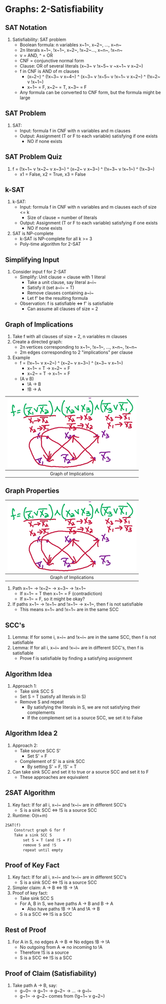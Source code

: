 # Graphs: 2-Satisfiability

## SAT Notation

1. Satisfiability: SAT problem
    * Boolean formula: n variables x~1~, x~2~, ..., x~n~
    * 2n literals x~1~, !x~1~, x~2~, !x~2~..., x~n~, !x~n~
    * v = AND, ^ = OR
    * CNF = conjunctive normal form
    * Clause: OR of several literals (x~3~ v !x~5~ v ~x~1~ v x~2~)
    * f in CNF is AND of m clauses
        - (x~2~) ^ (!x~3~ v x~4~) ^ (x~3~ v !x~5~ v !x~1~ v x~2~) ^ (!x~2~ v !x~1~)
        - x~1~ = F, x~2~ = T, x~3~ = F
    * Any formula can be converted to CNF form, but the formula might be large

## SAT Problem

1. SAT:
    * Input: formula f in CNF with n variables and m clauses
    * Output: Assignment (T or F to each variable) satisfying if one exists
        - NO if none exists

## SAT Problem Quiz

1. f = (!x~1~ v !x~2~ v x~3~) ^ (x~2~ v x~3~) ^ (!x~3~ v !x~1~) ^ (!x~3~)
    * x1 = False, x2 = True, x3 = False

## k-SAT

1. k-SAT:
    * Input: formula f in CNF with n variables and m clauses each of size <= k
        - Size of clause = number of literals
    * Output: Assignment (T or F to each variable) satisfying if one exists
        - NO if none exists
2. SAT is NP-complete
    * k-SAT is NP-complete for all k >= 3
    * Poly-time algorithm for 2-SAT

## Simplifying Input

1. Consider input f for 2-SAT
    * Simplify: Unit clause = clause with 1 literal
        - Take a unit clause, say literal a~i~
        - Satisfy it (set a~i~ = T)
        - Remove clauses containing a~i~
        - Let f' be the resulting formula
    * Observation: f is satisfiable <=> f' is satisfiable
        - Can assume all clauses of size = 2

## Graph of Implications

1. Take f with all clauses of size = 2, n variables m clauses
2. Create a directed graph:
    * 2n vertices corresponding to x~1~, !x~1~, ..., x~n~, !x~n~
    * 2m edges corresponding to 2 "implications" per clause
3. Example
    * f = (!x~1~ v x~2~) ^ (x~2~ v x~3~) ^ (x~3~ v x~1~)
        - x~1~ = T -> x~2~ = F
        - x~2~ = T -> x~1~ = F
    * (A v B)
        - !A -> B
        - !B -> A

| ![graph](images/lesson9_implications.png) |
|:--:|
| Graph of Implications |

## Graph Properties

| ![graph](images/lesson9_implications.png) |
|:--:|
| Graph of Implications |

1. Path x~1~ -> !x~2~ -> x~3~ -> !x~1~
    * If x~1~ = T then x~1~ = F (contradiction)
    * If x~1~ = F, so it might be okay?
2. If paths x~1~ -> !x~1~ and !x~1~ -> x~1~, then f is not satisfiable
    * This means x~1~ and !x~1~ are in the same SCC

## SCC's

1. Lemma: If for some i, x~i~ and !x~i~ are in the same SCC, then f is not
satisfiable
2. Lemma: If for all i, x~i~ and !x~i~ are in different SCC's, then f is
satisfiable
    * Prove f is satisfiable by finding a satisfying assignment

## Algorithm Idea

1. Approach 1:
    * Take sink SCC S
    * Set S = T (satisfy all literals in S)
    * Remove S and repeat
        - By satisfying the literals in S, we are not satisfying their complements
        - If the complement set is a source SCC, we set it to False

## Algorithm Idea 2

1. Approach 2:
    * Take source SCC S'
        - Set S' = F
    * Complement of S' is a sink SCC
        - By setting S' = F, !S' = T
2. Can take sink SCC and set it to true or a source SCC and set it to F
    * These approaches are equivalent

## 2SAT Algorithm

1. Key fact: If for all i, x~i~ and !x~i~ are in different SCC's
    * S is a sink SCC <=> !S is a source SCC
2. Runtime: O(n+m)

```
2SAT(f)
    Construct graph G for f
    Take a sink SCC S
        set S = T (and !S = F)
        remove S and !S
        repeat until empty
```

## Proof of Key Fact

1. Key fact: If for all i, x~i~ and !x~i~ are in different SCC's
    * S is a sink SCC <=> !S is a source SCC
2. Simpler claim: A -> B <=> !B -> !A
3. Proof of key fact:
    * Take sink SCC S
    * For A, B in S, we have paths A -> B and B -> A
        - Also have paths !B -> !A and !A -> B
    * S is a SCC <=> !S is a SCC

## Rest of Proof

1. For A in S, no edges A -> B => No edges !B -> !A
    * No outgoing from A => no incoming to !A
    * Therefore !S is a source
    * S is a SCC <=> !S is a SCC

## Proof of Claim (Satisfiability)

1. Take path A -> B, say:
    * g~0~ -> g~1~ -> g~2~ -> ... -> g~l~
    * g~1~ -> g~2~ comes from (!g~1~ v g~2~)
